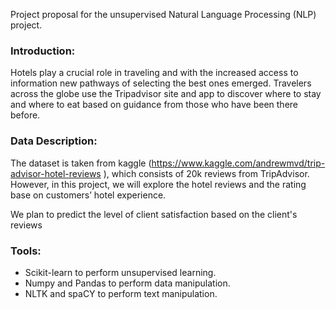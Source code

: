 Project proposal for the unsupervised Natural Language Processing (NLP) project.

### Introduction:

Hotels play a crucial role in traveling and with the increased access to information new pathways of selecting the best ones emerged. Travelers across the globe use the Tripadvisor site and app to discover where to stay and where to eat based on guidance from those who have been there before.

### Data Description:

The dataset is taken from kaggle (https://www.kaggle.com/andrewmvd/trip-advisor-hotel-reviews ), which consists of 20k reviews from TripAdvisor. However, in this project, we will explore the hotel reviews and the rating base on customers’ hotel experience.

We plan to predict the level of client satisfaction based on the client's reviews

### Tools:

* Scikit-learn to perform unsupervised learning.
* Numpy and Pandas to perform data manipulation.
* NLTK and spaCY to perform text manipulation.
